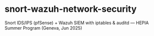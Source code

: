 # snort-wazuh-network-security
Snort IDS/IPS (pfSense) + Wazuh SIEM with iptables &amp; auditd — HEPIA Summer Program (Geneva, Jun 2025)
